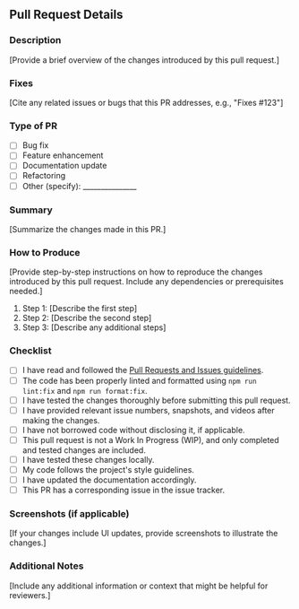 ## Pull Request Details

### Description

[Provide a brief overview of the changes introduced by this pull request.]

### Fixes

[Cite any related issues or bugs that this PR addresses, e.g., "Fixes #123"]

### Type of PR

- [ ] Bug fix
- [ ] Feature enhancement
- [ ] Documentation update
- [ ] Refactoring
- [ ] Other (specify): _______________

### Summary

[Summarize the changes made in this PR.]

### How to Produce

[Provide step-by-step instructions on how to reproduce the changes introduced by this pull request. Include any dependencies or prerequisites needed.]

1. Step 1: [Describe the first step]
2. Step 2: [Describe the second step]
3. Step 3: [Describe any additional steps]

### Checklist

- [ ] I have read and followed the [Pull Requests and Issues guidelines](https://github.com/digitomize/digitomize/blob/main/PR_GUIDELINES.md#pull-requests-and-issues).
- [ ] The code has been properly linted and formatted using `npm run lint:fix` and `npm run format:fix`.
- [ ] I have tested the changes thoroughly before submitting this pull request.
- [ ] I have provided relevant issue numbers, snapshots, and videos after making the changes.
- [ ] I have not borrowed code without disclosing it, if applicable.
- [ ] This pull request is not a Work In Progress (WIP), and only completed and tested changes are included.
- [ ] I have tested these changes locally.
- [ ] My code follows the project's style guidelines.
- [ ] I have updated the documentation accordingly.
- [ ] This PR has a corresponding issue in the issue tracker.

### Screenshots (if applicable)

[If your changes include UI updates, provide screenshots to illustrate the changes.]

### Additional Notes

[Include any additional information or context that might be helpful for reviewers.]
